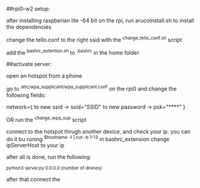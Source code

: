 ##rpi0-w2 setup:

after installing raspberian lite -64 bit on the rpi, run arucoInstall.sh to install the dependencies

change the tello.conf to the right ssid with the <sup>change_tello_conf.sh</sup> script

add the <sup>bashrc_extention.sh</sup> to <sup>.bashrc</sup> in the home folder


##activate server:

open an hotspot from a phone

go to <sup>/etc/wpa_supplicant/wpa_supplicant.conf</sup> on the rpi0 and change the following fields:

network={
to new ssid     -> ssid="SSID"
to new password ->  psk="****"
}

OR run the <sup>change_wpa_sup</sup> script

connect to the hotspot thrugh another device, and check your ip.
you can do it bu runing <sup>$hostname -I | cut -b 1-13</sup>
in bashrc_extension change ipServerHost to your ip

after all is done, run the following:

<sup>python3 server.py 0.0.0.0 {number of drones}</sup>

after that connect the 